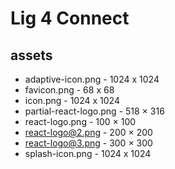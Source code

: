 # Lig 4 Connect

## assets
- adaptive-icon.png - 1024 x 1024
- favicon.png - 68 x 68
- icon.png - 1024 x 1024
- partial-react-logo.png - 518 × 316
- react-logo.png - 100 × 100
- react-logo@2.png - 200 × 200
- react-logo@3.png - 300 × 300
- splash-icon.png - 1024 x 1024